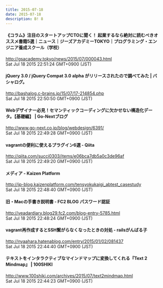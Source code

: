 ```yaml
---
title: 2015-07-18
date: 2015-07-18
description: B! 8
---
```


#### 《コラム》注目のスタートアップCTOに聞く！ 起業するなら絶対に読むべきオススメ書籍5選｜ニュース｜ジーズアカデミーTOKYO｜プログラミング・エンジニア養成スクール（学校）
http://gsacademy.tokyo/news/2015/07/000043.html<br>
Sat Jul 18 2015 22:51:24 GMT+0900 (JST)<br>


#### jQuery 3.0 / jQuery Compat 3.0 alpha がリリースされたので調べてみた | バシャログ。
http://bashalog.c-brains.jp/15/07/17-214854.php<br>
Sat Jul 18 2015 22:50:50 GMT+0900 (JST)<br>


#### Webデザイナー必見！セマンティックコーディングに欠かせない構造化データ。【基礎編】 | Go-Nextブログ
http://www.go-next.co.jp/blog/webdesign/6391/<br>
Sat Jul 18 2015 22:49:28 GMT+0900 (JST)<br>


#### vagrantの便利に使えるプラグイン6選 - Qiita
http://qiita.com/succi0303/items/e06bca7db5a0c3de96af<br>
Sat Jul 18 2015 22:49:20 GMT+0900 (JST)<br>


#### メディア - Kaizen Platform
http://jp-blog.kaizenplatform.com/tensyokukaigi_abtest_casestudy<br>
Sat Jul 18 2015 22:48:40 GMT+0900 (JST)<br>


#### 旧・Macの手書き説明書 - FC2 BLOG パスワード認証
http://veadardiary.blog29.fc2.com/blog-entry-5785.html<br>
Sat Jul 18 2015 22:48:24 GMT+0900 (JST)<br>


#### vagrant再作成するとSSH繋がらなくなったときの対処 - railsがんばる子
http://nyaahara.hatenablog.com/entry/2015/01/02/081437<br>
Sat Jul 18 2015 22:44:40 GMT+0900 (JST)<br>


#### テキストをインタラクティブなマインドマップに変換してくれる『Text 2 Mindmap』 | 100SHIKI
http://www.100shiki.com/archives/2015/07/text2mindmap.html<br>
Sat Jul 18 2015 22:44:23 GMT+0900 (JST)<br>


